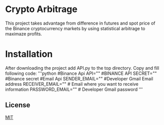 # Crypto Arbitrage

This project takes advantage from difference in futures and spot price of the Binance cryptocurrency markets by using statistical arbitrage to maximaze profits.

# Installation

After downloading the project add API.py to the top directory. Copy and fill following code:
'''python
#Binance Api
API="" #BINANCE API
SECRET="" #Binance secret
#Email Api
SENDER_EMAIL="" #Developer Gmail Email address
RECEIVER_EMAIL="" # Email where you want to receive information
PASSWORD_EMAIL="" # Developer Gmail password
'''

## License
[MIT](https://choosealicense.com/licenses/mit/)